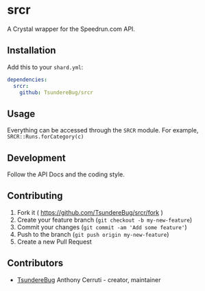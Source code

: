 # srcr

A Crystal wrapper for the Speedrun.com API.

## Installation

Add this to your `shard.yml`:

```yaml
dependencies:
  srcr:
    github: TsundereBug/srcr
```

## Usage

Everything can be accessed through the `SRCR` module. For example, `SRCR::Runs.forCategory(c)`

## Development

Follow the API Docs and the coding style.

## Contributing

1. Fork it ( https://github.com/TsundereBug/srcr/fork )
2. Create your feature branch (`git checkout -b my-new-feature`)
3. Commit your changes (`git commit -am 'Add some feature'`)
4. Push to the branch (`git push origin my-new-feature`)
5. Create a new Pull Request

## Contributors

- [TsundereBug](https://github.com/TsundereBug) Anthony Cerruti - creator, maintainer

